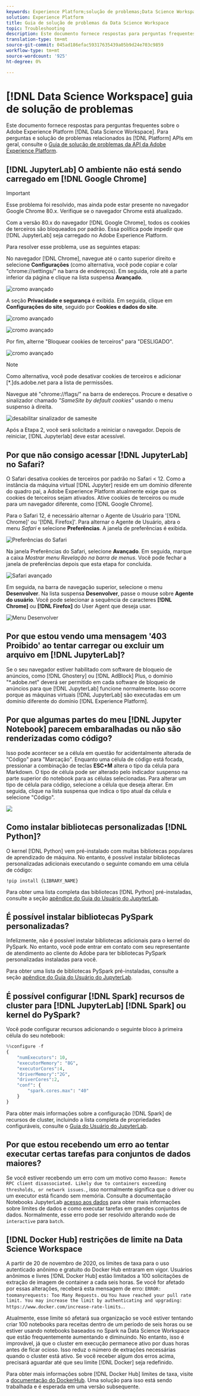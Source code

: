 ```yaml
---
keywords: Experience Platform;solução de problemas;Data Science Workspace;topics;;troubleshooting;Data Science Workspace;popular topics
solution: Experience Platform
title: Guia de solução de problemas da Data Science Workspace
topic: Troubleshooting
description: Este documento fornece respostas para perguntas frequentes sobre a Adobe Experience Platform Data Science Workspace.
translation-type: tm+mt
source-git-commit: 045ad186efac59317635439a05b9d24e703c9859
workflow-type: tm+mt
source-wordcount: '925'
ht-degree: 0%

---
```



# [!DNL Data Science Workspace] guia de solução de problemas

Este documento fornece respostas para perguntas frequentes sobre o Adobe Experience Platform [!DNL Data Science Workspace]. Para perguntas e solução de problemas relacionados às [!DNL Platform] APIs em geral, consulte o [Guia de solução de problemas da API da Adobe Experience Platform](../landing/troubleshooting.md).

## [!DNL JupyterLab] O ambiente não está sendo carregado em  [!DNL Google Chrome]

>[!IMPORTANT]
>
>Esse problema foi resolvido, mas ainda pode estar presente no navegador Google Chrome 80.x. Verifique se o navegador Chrome está atualizado.

Com a versão 80.x do navegador [!DNL Google Chrome], todos os cookies de terceiros são bloqueados por padrão. Essa política pode impedir que [!DNL JupyterLab] seja carregado no Adobe Experience Platform.

Para resolver esse problema, use as seguintes etapas:

No navegador [!DNL Chrome], navegue até o canto superior direito e selecione **Configurações** (como alternativa, você pode copiar e colar &quot;chrome://settings/&quot; na barra de endereços). Em seguida, role até a parte inferior da página e clique na lista suspensa **Avançado**.

![cromo avançado](./images/faq/chrome-advanced.png)

A seção **Privacidade e segurança** é exibida. Em seguida, clique em **Configurações do site**, seguido por **Cookies e dados do site**.

![cromo avançado](./images/faq/privacy-security.png)

![cromo avançado](./images/faq/cookies.png)

Por fim, alterne &quot;Bloquear cookies de terceiros&quot; para &quot;DESLIGADO&quot;.

![cromo avançado](./images/faq/toggle-off.png)

>[!NOTE]
>
>Como alternativa, você pode desativar cookies de terceiros e adicionar [*.]ds.adobe.net para a lista de permissões.

Navegue até &quot;chrome://flags/&quot; na barra de endereços. Procure e desative o sinalizador chamado *&quot;SameSite by default cookies&quot;* usando o menu suspenso à direita.

![desabilitar sinalizador de samesite](./images/faq/samesite-flag.png)

Após a Etapa 2, você será solicitado a reiniciar o navegador. Depois de reiniciar, [!DNL Jupyterlab] deve estar acessível.

## Por que não consigo acessar [!DNL JupyterLab] no Safari?

O Safari desativa cookies de terceiros por padrão no Safari &lt; 12. Como a instância da máquina virtual [!DNL Jupyter] reside em um domínio diferente do quadro pai, a Adobe Experience Platform atualmente exige que os cookies de terceiros sejam ativados. Ative cookies de terceiros ou mude para um navegador diferente, como [!DNL Google Chrome].

Para o Safari 12, é necessário alternar o Agente de Usuário para &#39;[!DNL Chrome]&#39; ou &#39;[!DNL Firefox]&#39;. Para alternar o Agente de Usuário, abra o menu *Safari* e selecione **Preferências**. A janela de preferências é exibida.

![Preferências do Safari](./images/faq/preferences.png)

Na janela Preferências do Safari, selecione **Avançado**. Em seguida, marque a caixa *Mostrar menu Revelação na barra de menus*. Você pode fechar a janela de preferências depois que esta etapa for concluída.

![Safari avançado](./images/faq/advanced.png)

Em seguida, na barra de navegação superior, selecione o menu **Desenvolver**. Na lista suspensa **Desenvolver**, passe o mouse sobre **Agente do usuário**. Você pode selecionar a sequência de caracteres **[!DNL Chrome]** ou **[!DNL Firefox]** do User Agent que deseja usar.

![Menu Desenvolver](./images/faq/user-agent.png)

## Por que estou vendo uma mensagem &#39;403 Proibido&#39; ao tentar carregar ou excluir um arquivo em [!DNL JupyterLab]?

Se o seu navegador estiver habilitado com software de bloqueio de anúncios, como [!DNL Ghostery] ou [!DNL AdBlock] Plus, o domínio &quot;\*.adobe.net&quot; deverá ser permitido em cada software de bloqueio de anúncios para que [!DNL JupyterLab] funcione normalmente. Isso ocorre porque as máquinas virtuais [!DNL JupyterLab] são executadas em um domínio diferente do domínio [!DNL Experience Platform].

## Por que algumas partes do meu [!DNL Jupyter Notebook] parecem embaralhadas ou não são renderizadas como código?

Isso pode acontecer se a célula em questão for acidentalmente alterada de &quot;Código&quot; para &quot;Marcação&quot;. Enquanto uma célula de código está focada, pressionar a combinação de teclas **ESC+M** altera o tipo da célula para Markdown. O tipo de célula pode ser alterado pelo indicador suspenso na parte superior do notebook para as células selecionadas. Para alterar um tipo de célula para código, selecione a célula que deseja alterar. Em seguida, clique na lista suspensa que indica o tipo atual da célula e selecione &quot;Código&quot;.

![](./images/faq/code_type.png)

## Como instalar bibliotecas personalizadas [!DNL Python]?

O kernel [!DNL Python] vem pré-instalado com muitas bibliotecas populares de aprendizado de máquina. No entanto, é possível instalar bibliotecas personalizadas adicionais executando o seguinte comando em uma célula de código:

```shell
!pip install {LIBRARY_NAME}
```

Para obter uma lista completa das bibliotecas [!DNL Python] pré-instaladas, consulte a seção [apêndice do Guia do Usuário do JupyterLab](./jupyterlab/overview.md#supported-libraries).

## É possível instalar bibliotecas PySpark personalizadas?

Infelizmente, não é possível instalar bibliotecas adicionais para o kernel do PySpark. No entanto, você pode entrar em contato com seu representante de atendimento ao cliente do Adobe para ter bibliotecas PySpark personalizadas instaladas para você.

Para obter uma lista de bibliotecas PySpark pré-instaladas, consulte a seção [apêndice do Guia do Usuário do JupyterLab](./jupyterlab/overview.md#supported-libraries).

## É possível configurar [!DNL Spark] recursos de cluster para [!DNL JupyterLab] [!DNL Spark] ou kernel do PySpark?

Você pode configurar recursos adicionando o seguinte bloco à primeira célula do seu notebook:

```python
%%configure -f 
{
    "numExecutors": 10,
    "executorMemory": "8G",
    "executorCores":4,
    "driverMemory":"2G",
    "driverCores":2,
    "conf": {
        "spark.cores.max": "40"
    }
}
```

Para obter mais informações sobre a configuração [!DNL Spark] de recursos de cluster, incluindo a lista completa de propriedades configuráveis, consulte o [Guia do Usuário do JupyterLab](./jupyterlab/overview.md#kernels).

## Por que estou recebendo um erro ao tentar executar certas tarefas para conjuntos de dados maiores?

Se você estiver recebendo um erro com um motivo como `Reason: Remote RPC client disassociated. Likely due to containers exceeding thresholds, or network issues.`, isso normalmente significa que o driver ou um executor está ficando sem memória. Consulte a documentação Notebooks JupyterLab [acesso aos dados](./jupyterlab/access-notebook-data.md) para obter mais informações sobre limites de dados e como executar tarefas em grandes conjuntos de dados. Normalmente, esse erro pode ser resolvido alterando `mode` de `interactive` para `batch`.

## [!DNL Docker Hub] restrições de limite na Data Science Workspace

A partir de 20 de novembro de 2020, os limites de taxa para o uso autenticado anônimo e gratuito do Docker Hub entraram em vigor. Usuários anônimos e livres [!DNL Docker Hub] estão limitados a 100 solicitações de extração de imagem de container a cada seis horas. Se você for afetado por essas alterações, receberá esta mensagem de erro: `ERROR: toomanyrequests: Too Many Requests.` ou `You have reached your pull rate limit. You may increase the limit by authenticating and upgrading: https://www.docker.com/increase-rate-limits.`.

Atualmente, esse limite só afetará sua organização se você estiver tentando criar 100 notebooks para receitas dentro de um período de seis horas ou se estiver usando notebooks baseados no Spark na Data Science Workspace que estão frequentemente aumentando e diminuindo. No entanto, isso é improvável, já que o cluster em execução permanece ativo por duas horas antes de ficar ocioso. Isso reduz o número de extrações necessárias quando o cluster está ativo. Se você receber algum dos erros acima, precisará aguardar até que seu limite [!DNL Docker] seja redefinido.

Para obter mais informações sobre [!DNL Docker Hub] limites de taxa, visite a [documentação do DockerHub](https://www.docker.com/increase-rate-limits). Uma solução para isso está sendo trabalhada e é esperada em uma versão subsequente.